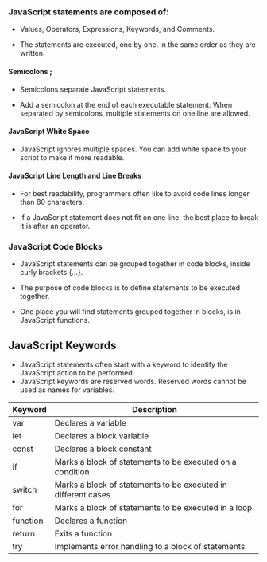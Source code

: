 ### JavaScript statements are composed of:

 - Values, Operators, Expressions, Keywords, and Comments.

 - The statements are executed, one by one, in the same order as they are written.

#### Semicolons ;
 - Semicolons separate JavaScript statements.

 - Add a semicolon at the end of each executable statement. When separated by semicolons, multiple statements on one line are allowed.

#### JavaScript White Space
 - JavaScript ignores multiple spaces. You can add white space to your script to make it more readable.

#### JavaScript Line Length and Line Breaks
 - For best readability, programmers often like to avoid code lines longer than 80 characters.

 - If a JavaScript statement does not fit on one line, the best place to break it is after an operator.

### JavaScript Code Blocks
 - JavaScript statements can be grouped together in code blocks, inside curly brackets {...}.

 - The purpose of code blocks is to define statements to be executed together.

 - One place you will find statements grouped together in blocks, is in JavaScript functions.

## JavaScript Keywords
 - JavaScript statements often start with a keyword to identify the JavaScript action to be performed.
 - JavaScript keywords are reserved words. Reserved words cannot be used as names for variables.
 
 | Keyword   | Description                                              |
 |-----------|----------------------------------------------------------|
 | var       | Declares a variable                                      |
 | let       | Declares a block variable                                |
 | const     | Declares a block constant                                |
 | if        | Marks a block of statements to be executed on a condition |
 | switch    | Marks a block of statements to be executed in different cases |
 | for       | Marks a block of statements to be executed in a loop     |
 | function  | Declares a function                                      |
 | return    | Exits a function                                         |
 | try       | Implements error handling to a block of statements       |

 